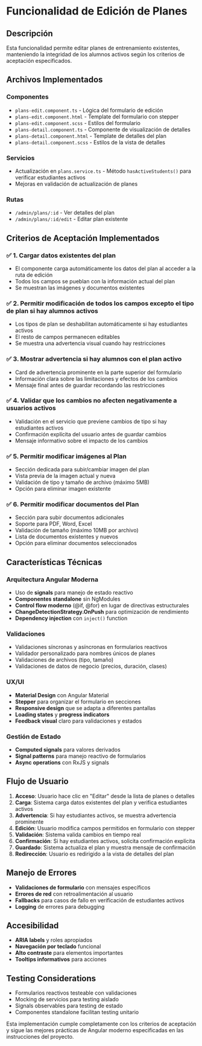 # Funcionalidad de Edición de Planes

## Descripción

Esta funcionalidad permite editar planes de entrenamiento existentes, manteniendo la integridad de los alumnos activos según los criterios de aceptación especificados.

## Archivos Implementados

### Componentes

- `plans-edit.component.ts` - Lógica del formulario de edición
- `plans-edit.component.html` - Template del formulario con stepper
- `plans-edit.component.scss` - Estilos del formulario
- `plans-detail.component.ts` - Componente de visualización de detalles
- `plans-detail.component.html` - Template de detalles del plan
- `plans-detail.component.scss` - Estilos de la vista de detalles

### Servicios

- Actualización en `plans.service.ts` - Método `hasActiveStudents()` para verificar estudiantes activos
- Mejoras en validación de actualización de planes

### Rutas

- `/admin/plans/:id` - Ver detalles del plan
- `/admin/plans/:id/edit` - Editar plan existente

## Criterios de Aceptación Implementados

### ✅ 1. Cargar datos existentes del plan

- El componente carga automáticamente los datos del plan al acceder a la ruta de edición
- Todos los campos se pueblan con la información actual del plan
- Se muestran las imágenes y documentos existentes

### ✅ 2. Permitir modificación de todos los campos excepto el tipo de plan si hay alumnos activos

- Los tipos de plan se deshabilitan automáticamente si hay estudiantes activos
- El resto de campos permanecen editables
- Se muestra una advertencia visual cuando hay restricciones

### ✅ 3. Mostrar advertencia si hay alumnos con el plan activo

- Card de advertencia prominente en la parte superior del formulario
- Información clara sobre las limitaciones y efectos de los cambios
- Mensaje final antes de guardar recordando las restricciones

### ✅ 4. Validar que los cambios no afecten negativamente a usuarios activos

- Validación en el servicio que previene cambios de tipo si hay estudiantes activos
- Confirmación explícita del usuario antes de guardar cambios
- Mensaje informativo sobre el impacto de los cambios

### ✅ 5. Permitir modificar imágenes al Plan

- Sección dedicada para subir/cambiar imagen del plan
- Vista previa de la imagen actual y nueva
- Validación de tipo y tamaño de archivo (máximo 5MB)
- Opción para eliminar imagen existente

### ✅ 6. Permitir modificar documentos del Plan

- Sección para subir documentos adicionales
- Soporte para PDF, Word, Excel
- Validación de tamaño (máximo 10MB por archivo)
- Lista de documentos existentes y nuevos
- Opción para eliminar documentos seleccionados

## Características Técnicas

### Arquitectura Angular Moderna

- Uso de **signals** para manejo de estado reactivo
- **Componentes standalone** sin NgModules
- **Control flow moderno** (@if, @for) en lugar de directivas estructurales
- **ChangeDetectionStrategy.OnPush** para optimización de rendimiento
- **Dependency injection** con `inject()` function

### Validaciones

- Validaciones síncronas y asíncronas en formularios reactivos
- Validador personalizado para nombres únicos de planes
- Validaciones de archivos (tipo, tamaño)
- Validaciones de datos de negocio (precios, duración, clases)

### UX/UI

- **Material Design** con Angular Material
- **Stepper** para organizar el formulario en secciones
- **Responsive design** que se adapta a diferentes pantallas
- **Loading states** y **progress indicators**
- **Feedback visual** claro para validaciones y estados

### Gestión de Estado

- **Computed signals** para valores derivados
- **Signal patterns** para manejo reactivo de formularios
- **Async operations** con RxJS y signals

## Flujo de Usuario

1. **Acceso**: Usuario hace clic en "Editar" desde la lista de planes o detalles
2. **Carga**: Sistema carga datos existentes del plan y verifica estudiantes activos
3. **Advertencia**: Si hay estudiantes activos, se muestra advertencia prominente
4. **Edición**: Usuario modifica campos permitidos en formulario con stepper
5. **Validación**: Sistema valida cambios en tiempo real
6. **Confirmación**: Si hay estudiantes activos, solicita confirmación explícita
7. **Guardado**: Sistema actualiza el plan y muestra mensaje de confirmación
8. **Redirección**: Usuario es redirigido a la vista de detalles del plan

## Manejo de Errores

- **Validaciones de formulario** con mensajes específicos
- **Errores de red** con retroalimentación al usuario
- **Fallbacks** para casos de fallo en verificación de estudiantes activos
- **Logging** de errores para debugging

## Accesibilidad

- **ARIA labels** y roles apropiados
- **Navegación por teclado** funcional
- **Alto contraste** para elementos importantes
- **Tooltips informativos** para acciones

## Testing Considerations

- Formularios reactivos testeable con validaciones
- Mocking de servicios para testing aislado
- Signals observables para testing de estado
- Componentes standalone facilitan testing unitario

Esta implementación cumple completamente con los criterios de aceptación y sigue las mejores prácticas de Angular moderno especificadas en las instrucciones del proyecto.
